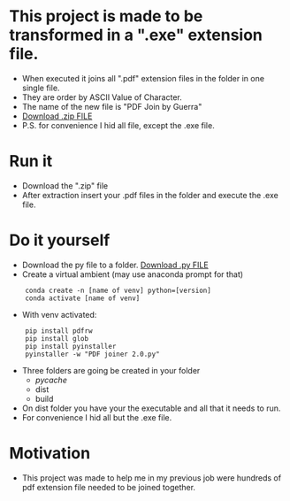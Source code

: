 # This project is made to be transformed in a ".exe" extension file.
- When executed it joins all ".pdf" extension files in the folder in one single file.
- They are order by ASCII Value of Character.
- The name of the new file is "PDF Join by Guerra"
- <a id="raw-url" href="https://github.com/FelipeGuerra5/PDF-Joiner/raw/main/PDF%20joiner%202.0.zip">Download .zip FILE</a>
- P.S. for convenience I hid all file, except the .exe file.

# Run it
- Download the ".zip" file
- After extraction insert your .pdf files in the folder and execute the .exe file.

# Do it yourself
- Download the py file to a folder. <a id="raw-url" href="">Download .py FILE</a>
- Create a virtual ambient (may use anaconda prompt for that)
```commandline
    conda create -n [name of venv] python=[version]
    conda activate [name of venv] 
``` 
      
- With venv activated:

```commandline
    pip install pdfrw
    pip install glob
    pip install pyinstaller 
    pyinstaller -w "PDF joiner 2.0.py"
```

- Three folders are going be created in your folder
  - _pycache_
  - dist
  - build
- On dist folder you have your the executable and all that it needs to run.
- For convenience I hid all but the .exe file. 

# Motivation
- This project was made to help me in my previous job were hundreds of pdf extension file needed to be joined together.
